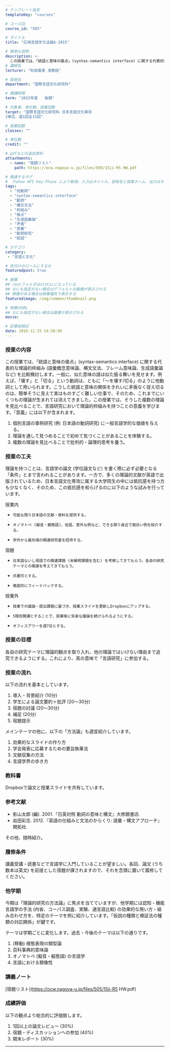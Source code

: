 ```yaml
---
# テンプレート指定
templateKey: "courses"

# コースID
course_id: "505"

# タイトル
title: "応用言語学方法論b-2015"

# 簡単な説明
description: >-
  この授業では、「統語と意味の接点」(syntax-semantics interface) に関する代表的な理論的枠組み (語彙概念意味論、構文文法、フレーム意味論、生成語彙論など) を比較検討します。一般に、似た意味の語は似た振る舞いを見せます。例えば、「壊す」と「切る」という動詞は、ともに「～を壊す/切る」のように他動詞として用いられます。こうした統語と意味の関係をきれいに矛盾なく捉え切るのは ....
# 講師名
lecturer: "秋田喜美 准教授"

# 部局名
department: "国際言語文化研究科"

# 開講時限
term: "2015年度	後期"

# 対象者、単位数、授業回数
target: "国際言語文化研究科 日本言語文化専攻
2単位、週1回全15回"

# 授業回数
classes: ""

# 単位数
credit: ""

# pdfなどの追加資料
attachments:
  - name: "宿題リスト" 
    path: https://ocw.nagoya-u.jp/files/505/15ii-R5 HW.pdf

# 関連するタグ
# （Yahoo API Key-Phase により取得。入力はタイトル、部局名と授業ホーム、出力はキーフレーズ（tags））
tags:
  - "他動詞"
  - "syntax-semantics interface"
  - "動詞"
  - "構文文法"
  - "枠組み"
  - "接点"
  - "生成語彙論"
  - "矛盾"
  - "意義"
  - "動詞研究"
  - "統語"

# カテゴリ
category:
 - "言語と文化"

# 色付けのロールにするか
featuredpost: true

# 画像
## rootフォルダはstaticになっている
## なにも指定がない場合はデフォルトの画像が表示される
## 映像がある場合は映像優先で表示する
featuredimage: /img/common/thumbnail.png

# 映像のURL
## なにも指定がない場合は画像が表示される
movie: 

# 記事投稿日
date: 2016-11-25 14:58:50
---
```


### 授業の内容

この授業では、「統語と意味の接点」(syntax-semantics interface) に関する代表的な理論的枠組み (語彙概念意味論、構文文法、フレーム意味論、生成語彙論など) を比較検討します。一般に、似た意味の語は似た振る舞いを見せます。例えば、「壊す」と「切る」という動詞は、ともに「～を壊す/切る」のように他動詞として用いられます。こうした統語と意味の関係をきれいに矛盾なく捉え切るのは、簡単そうに見えて実はものすごく難しい仕事で、そのため、これまでにいくつもの理論が生まれては消えてきました。この授業では、そうした複数の理論を見比べることで、言語研究において理論的枠組みを持つことの意義を学びます。「意義」には以下が含まれます。

1. 個別言語の事例研究 (例: 日本語の動詞研究) に一般言語学的な価値を与える。
2. 理論を通して見つめることで初めて気づくことがあることを体験する。
3. 複数の理論を見比べることで批判的・論理的思考を養う。


### 授業の工夫

理論を持つことは、言語学の論文 (学位論文など) を書く際に必ず必要となる「条件」とまで言われることがあります。一方で、多くの理論的文献が英語で出版されているため、日本言語文化専攻に属する大学院生の中には抵抗感を持つ方も少なくなく、そのため、この抵抗感を和らげるのに以下のような試みを行っています。



授業内


-     可能な限り日本語の文献・資料を提供する。

-     オノマトペ (擬音・擬態語)、俗語、意外な例など、できる限り身近で面白い例を紹介する。

-     学外から最先端の関連研究者を招待する。


宿題


-     日本語ないし母語での関連課題 (未解明課題を含む) を考察してきてもらう。各自の研究テーマとの関連を考えてきてもらう。

-     共著可とする。

-     徹底的にフィードバックする。


授業外


-     授業での議論・提出課題に基づき、授業スライドを更新しDropboxにアップする。

-     5限目開講とすることで、授業後に気楽な議論を続けられるようにする。

-     オフィスアワーを週7日とする。






### 授業の目標

各自の研究テーマに理論的観点を取り入れ、他の理論ではいけない理由まで追究できるようにする。これにより、真の意味で「言語研究」に参加する。

### 授業の流れ

以下の流れを基本としています。

1. 導入・背景紹介 (10分)
2. 学生による論文要約＋批評 (20～30分)
3. 宿題の討議 (20～30分)
4. 補足 (20分)
5. 宿題提示

メインテーマの他に、以下の「方法論」も適宜紹介しています。

1. 効果的なスライドの作り方
2. 学会発表に応募するための要旨執筆法
3. 文献収集の方法
4. 言語学界の歩き方

### 教科書

Dropboxで論文と授業スライドを共有しています。

### 参考文献

* 影山太郎 (編). 2001.『日英対照 動詞の意味と構文』大修館書店.
* 岩田彩志. 2012.『英語の仕組みと文法のからくり: 語彙・構文アプローチ』開拓社.

その他、随時紹介。

### 履修条件

講義受講・読書などで言語学に入門していることが望ましい。各回、論文 (うち数本は英文) を前提とした宿題が課されますので、それを念頭に置いて履修してください。

### 他学期

今期は「理論的研究の方法論」に焦点を当てていますが、他学期には認知・機能言語学の手法 (内省、コーパス調査、実験、通言語比較) の効果的な用い方・組み合わせ方を、特定のテーマを例に紹介しています。「仮説の種類と検証法の種類の対応関係」が鍵です。

テーマは学期ごとに変化します。過去・今後のテーマは以下の通りです。

1. (移動) 様態表現の類型論
2. 百科事典的意味論
3. オノマトペ (擬音・擬態語) の言語学
4. 言語における類像性





### 講義ノート

[宿題リスト](https://ocw.nagoya-u.jp/files/505/15ii-R5 HW.pdf) 





### 成績評価

以下の観点より総合的に評価致します。

1. 1回以上の論文レビュー (30%)
2. 宿題・ディスカッションへの参加 (40%)
3. 期末レポート (30%)



-----